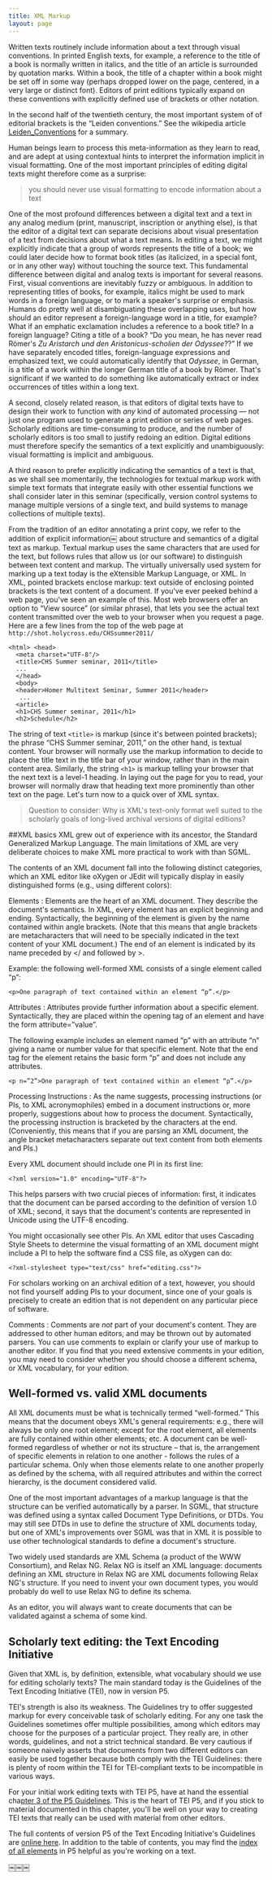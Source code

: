 ```yaml
---
title: XML Markup
layout: page
---
```


Written texts routinely include information about a text through visual conventions. In printed English texts, for example, a reference to the title of a book is normally written in italics, and the title of an article is surrounded by quotation marks. Within a book, the title of a chapter within a book might be set off in some way (perhaps dropped lower on the page, centered, in a very large or distinct font). Editors of print editions typically expand on these conventions with explicitly defined use of brackets or other notation.

In the second half of the twentieth century, the most important system of of editorial brackets is the “Leiden conventions.” See the wikipedia article [Leiden_Conventions](http://en.wikipedia.org/wiki/Leiden_Conventions) for a summary.

Human beings learn to process this meta-information as they learn to read, and are adept at using contextual hints to interpret the information implicit in visual formatting. One of the most important principles of editing digital texts might therefore come as a surprise:

>you should never use visual formatting to encode information about a text

One of the most profound differences between a digital text and a text in any analog medium (print, manuscript, inscription or anything else), is that the editor of a digital text can separate decisions about visual presentation of a text from decisions about what a text means. In editing a text, we might explicitly indicate that a group of words represents the title of a book; we could later decide how to format book titles (as italicized, in a special font, or in any other way) without touching the source text.
This fundamental difference between digital and analog texts is important for several reasons. First, visual conventions are inevitably fuzzy or ambiguous. In addition to representing titles of books, for example, italics might be used to mark words in a foreign language, or to mark a speaker's surprise or emphasis. Humans do pretty well at disambiguating these overlapping uses, but how should an editor represent a foreign-language word in a title, for example? What if an emphatic exclamation includes a reference to a book title? In a foreign language? Citing a title of a book? “Do you mean, he has never read Römer's *Zu Aristarch und den Aristonicus-scholien der Odyssee*??” If we have separately encoded titles, foreign-language expressions and emphasized text, we could automatically identify that *Odyssee*, in German, is a title of a work within the longer German title of a book by Römer. That's significant if we wanted to do something like automatically extract or index occurrences of titles within a long text.

A second, closely related reason, is that editors of digital texts have to design their work to function with *any* kind of automated processing — not just one program used to generate a print edition or series of web pages. Scholarly editions are time-consuming to produce, and the number of scholarly editors is too small to justify redoing an edition. Digital editions must therefore specify the semantics of a text explicitly and unambiguously: visual formatting is implicit and ambiguous.

A third reason to prefer explicitly indicating the semantics of a text is that, as we shall see momentarily, the technologies for textual markup work with simple text formats that integrate easily with other essential functions we shall consider later in this seminar (specifically, version control systems to manage multiple versions of a single text, and build systems to manage collections of multiple texts).

From the tradition of an editor annotating a print copy, we refer to the addition of explicit information￼ about structure and semantics of a digital text as markup. Textual markup uses the same characters that are used for the text, but follows rules that allow us (or our software) to distinguish between text content and markup. The virtually universally used system for marking up a text today is the eXtensible Markup Language, or XML. In XML, pointed brackets enclose markup: text outside of enclosing pointed brackets is the text content of a document. If you've ever peeked behind a web page, you've seen an example of this. Most web browsers offer an option to “View source” (or similar phrase), that lets you see the actual text content transmitted over the web to your browser when you request a page. Here are a few lines from the top of the web page at  `http://shot.holycross.edu/CHSsummer2011/`

    <html> <head>
      <meta charset="UTF-8"/>
      <title>CHS Summer seminar, 2011</title>
      ...
      </head>
      <body>
      <header>Homer Multitext Seminar, Summer 2011</header>
       ...
      <article>
      <h1>CHS Summer seminar, 2011</h1>
      <h2>Schedule</h2>

The string of text `<title>` is markup (since it's between pointed brackets); the phrase “CHS Summer seminar, 2011,” on the other hand, is textual content. Your browser will normally use the markup information to decide to place the title text in the title bar of your window, rather than in the main content area. Similarly, the string `<h1>` is markup telling your browser that the next text is a level-1 heading. In laying out the page for you to read, your browser will normally draw that heading text more prominently than other text on the page. Let's turn now to a quick over of XML syntax.

>Question to consider: Why is XML's text-only format well suited to the scholarly goals of long-lived archival versions of digital editions?

##XML basics
XML grew out of experience with its ancestor, the Standard Generalized Markup Language. The main limitations of XML are very deliberate choices to make XML more practical to work with than SGML.

The contents of an XML document fall into the following distinct categories, which an XML editor like oXygen or JEdit will typically display in easily distinguished forms (e.g., using different colors):

Elements
:  Elements are the heart of an XML document. They describe the document's semantics. In XML, every element has an explicit beginning and ending. Syntactically, the beginning of the element is given by the name contained within angle brackets. (Note that this means that angle brackets are metacharacters that will need to be specially indicated in the text content of your XML document.) The end of an element is indicated by its name preceded by </ and followed by >.

Example: the following well-formed XML consists of a single element called “p”:

    <p>One paragraph of text contained within an element “p”.</p>

Attributes
: Attributes provide further information about a specific element. Syntactically, they are placed within the opening tag of an element and have the form attribute=”value”.

The following example includes an element named “p” with an attribute “n” giving a name or number value for that specific element. Note that the end tag for the element retains the basic form “p” and does not include any attributes.

    <p n=”2”>One paragraph of text contained within an element “p”.</p>

Processing Instructions
: As the name suggests, processing instructions (or PIs, to XML acronymophiles) embed in a document instructions or, more properly, suggestions about how to process the document. Syntactically, the processing instruction is bracketed by the characters <? at the beginning and ?> at the end. (Conveniently, this means that if you are parsing an XML document, the angle bracket metacharacters separate out text content from both elements and PIs.)

Every XML document should include one PI in its first line:

    <?xml version="1.0" encoding="UTF-8"?>

This helps parsers with two crucial pieces of information: first, it indicates that the document can be parsed according to the definition of version 1.0 of XML; second, it says that the document's contents are represented in Unicode using the UTF-8 encoding.

You might occasionally see other PIs. An XML editor that uses Cascading Style Sheets to determine the visual formatting of an XML document might include a PI to help the software find a CSS file, as oXygen can do:

    <?xml-stylesheet type="text/css" href="editing.css"?>

For scholars working on an archival edition of a text, however, you should not find yourself adding PIs to your document, since one of your goals is precisely to create an edition that is not dependent on any particular piece of software.

Comments
: Comments are *not* part of your document's content. They are addressed to other human editors, and may be thrown out by automated parsers. You can use comments to explain or clarify your use of markup to another editor. If you find that you need extensive comments in your edition, you may need to consider whether you should choose a different schema, or XML vocabulary, for your edition.

## Well-formed vs. valid XML documents
All XML documents must be what is technically termed “well-formed.” This means that the document obeys XML's general requirements: e.g., there will always be only one root element; except for the root element, all elements are fully contained within other elements; etc. A document can be well-formed regardless of whether or not its structure – that is, the arrangement of specific elements in relation to
one another - follows the rules of a particular schema. Only when those elements relate to one another properly as defined by the schema, with all required attributes and within the correct hierarchy, is the document considered valid.

One of the most important advantages of a markup language is that the structure can be verified automatically by a parser. In SGML, that structure was defined using a syntax called Document Type Definitions, or DTDs. You may still see DTDs in use to define the structure of XML documents today, but one of XML's improvements over SGML was that in XML it is possible to use other technological standards to define a document's structure.

Two widely used standards are XML Schema (a product of the WWW Consortium), and Relax NG. Relax NG is itself an XML language: documents defining an XML structure in Relax NG are XML documents following Relax NG's structure. If you need to invent your own document types, you would probably do well to use Relax NG to define its schema.

As an editor, you will always want to create documents that can be validated against a schema of some kind.

## Scholarly text editing: the Text Encoding Initiative
Given that XML is, by definition, extensible, what vocabulary should we use for editing scholarly texts? The main standard today is the Guidelines of the Text Encoding Initiative (TEI), now in version P5.

TEI's strength is also its weakness. The Guidelines try to offer suggested markup for every conceivable task of scholarly editing. For any one task the Guidelines sometimes offer multiple possibilities, among which editors may choose for the purposes of a particular project. They really are, in other words, guidelines, and not a strict technical standard. Be very cautious if someone naively asserts that documents from two different editors can easily be used together because both comply with the TEI Guidelines: there is plenty of room within the TEI for TEI-compliant texts to be incompatible in various ways.

For your initial work editing texts with TEI P5, have at hand the essential cha[pter 3 of the P5 Guidelines](http://www.tei-c.org/release/doc/tei-p5-doc/en/html/CO.html).
This is the heart of TEI P5, and if you stick to material documented in this chapter, you'll be well on your way to creating TEI texts that really can be used with material from other editors.

The full contents of version P5 of the Text Encoding Initiative's Guidelines are [online here](http://www.tei-c.org/release/doc/tei-p5-doc/en/html/index.html).
In addition to the table of contents, you may find the [index of all elements](http://www.tei-c.org/release/doc/tei-p5-doc/en/html/REF-ELEMENTS.html) in P5 helpful as you're working on a text.

￼￼￼

